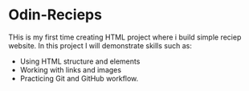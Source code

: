 # Odin-Recieps
THis is my first time creating HTML project where i build simple reciep website.            In this project I will demonstrate skills such as:
- Using HTML structure and elements  
- Working with links and images  
- Practicing Git and GitHub workflow.